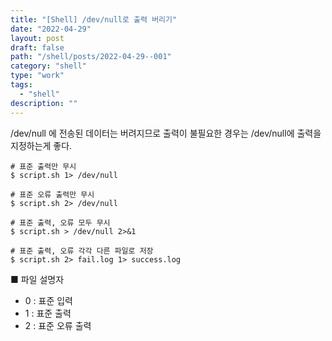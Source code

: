 ```yaml
---
title: "[Shell] /dev/null로 출력 버리기"
date: "2022-04-29"
layout: post
draft: false
path: "/shell/posts/2022-04-29--001"
category: "shell"
type: "work"
tags:
  - "shell"
description: ""
---
```


/dev/null 에 전송된 데이터는 버려지므로 출력이 불필요한 경우는 /dev/null에 출력을 지정하는게 좋다.

```shell
# 표준 출력만 무시
$ script.sh 1> /dev/null

# 표준 오류 출력만 무시
$ script.sh 2> /dev/null

# 표준 출력, 오류 모두 무시
$ script.sh > /dev/null 2>&1

# 표준 출력, 오류 각각 다른 파일로 저장
$ script.sh 2> fail.log 1> success.log
```

<span class="title__sub3">■ 파일 설명자</span>
* 0 : 표준 입력
* 1 : 표준 출력
* 2 : 표준 오류 출력
